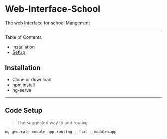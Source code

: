 # Web-Interface-School
The web Interface for school Mangement

---

Table of Contents


- [Installation](#installation)
- [SetUp](#code)


## Installation


- Clone or download 
- npm install
- ng-serve

---

## Code Setup

> The suggested way to add routing

```
ng generate module app-routing --flat --module=app
```
